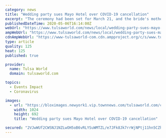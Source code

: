```yaml
---
category: news
title: "Wedding party sues Mayo Hotel over COVID-19 cancellation"
excerpt: "The ceremony had been set for March 21, and the bride's mother wanted her $13,000 back. The Mayo Hotel reportedly instead billed her $18,000 more for cancelling too late. Mayo"
publishedDateTime: 2020-05-06T16:14:00Z
webUrl: "https://www.tulsaworld.com/news/local/wedding-party-sues-mayo-hotel-over-covid-19-cancellation/article_acc88968-81cf-5089-92d0-c1d49c805991.html"
ampWebUrl: "https://www.tulsaworld.com/news/local/wedding-party-sues-mayo-hotel-over-covid-19-cancellation/article_acc88968-81cf-5089-92d0-c1d49c805991.amp.html"
cdnAmpWebUrl: "https://www-tulsaworld-com.cdn.ampproject.org/c/s/www.tulsaworld.com/news/local/wedding-party-sues-mayo-hotel-over-covid-19-cancellation/article_acc88968-81cf-5089-92d0-c1d49c805991.amp.html"
type: article
quality: 125
heat: 125
published: true

provider:
  name: Tulsa World
  domain: tulsaworld.com

topics:
  - Events Impact
  - Coronavirus

images:
  - url: "https://bloximages.newyork1.vip.townnews.com/tulsaworld.com/content/tncms/assets/v3/editorial/0/59/0591e1ef-f1ff-592e-a728-2ab545ab6c73/5eb2e3483a95f.image.jpg?resize=1024%2C692"
    width: 1024
    height: 692
    title: "Wedding party sues Mayo Hotel over COVID-19 cancellation"

secured: "2VJwWUf2CWSNJ1NZLwOH5oB6vRLYSuWMTZL/e7JFk8Jk7rrWjNPtj11hn5CZh2cbL3vda0mHoopSXIxaVUfAQbQQlkUiEzmEn4yf/zAbFOzq22qWa6KIrasB41UbucIDF42JnXA/DCxvFGn1EsUJjvM48cqLTiv0iwB3G3FDnaXiWKgD4sf2Dig5jD02NrUdLse6dbdNkbtO8fv4Q2q86Ntxu67ZQcOu9k1FMs4bOnqOKGPZHLLSPL0bJF4r74mdj4izEy7htdHzjBRlzzuOK1mBrd/Y6kyneosDG09mVNTHTbWwpu5jQkp47gTTdvrMjHd3t6zGza9AnBW+wwhy7TNI27YRFvJQClCP1dS9QwnMQ7uqNlC8ei+8shAgJYpB/NjIw/WaL3QWKVNUpZIzVYqTKjdDkdElE95lYfuW1m/q3dbPkVTqqQfH6cYlJoXZH+KIy2UolcEscB2EXa46XlQ6SHi65RF41h7/7PXxWrY=;ZziYhOYQc+BD9WyP7eZujQ=="
---
```


